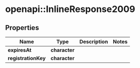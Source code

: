 # openapi::InlineResponse2009

## Properties
Name | Type | Description | Notes
------------ | ------------- | ------------- | -------------
**expiresAt** | **character** |  | 
**registrationKey** | **character** |  | 



